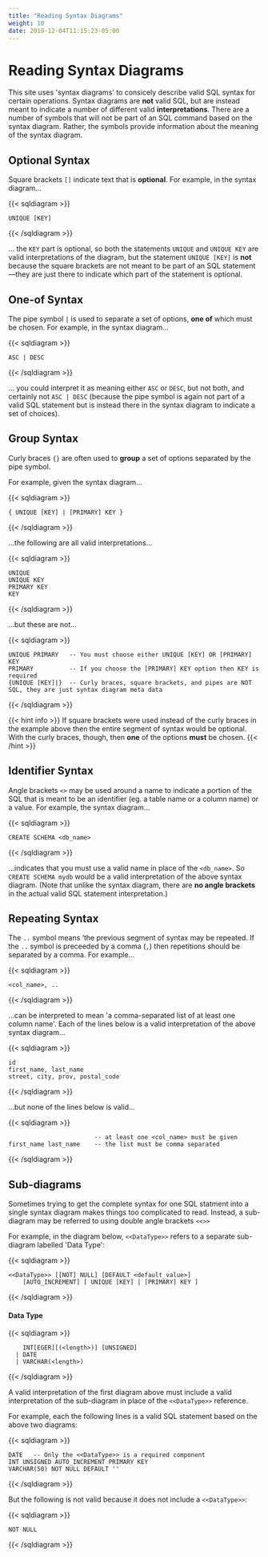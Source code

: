 ```yaml
---
title: "Reading Syntax Diagrams"
weight: 10
date: 2019-12-04T11:15:23-05:00
---
```


# Reading Syntax Diagrams

This site uses 'syntax diagrams' to consicely describe valid SQL syntax for certain operations.  Syntax diagrams are **not** valid SQL, but are instead meant to indicate a number of different valid **interpretations**.  There are a number of symbols that will not be part of an SQL command based on the syntax diagram.  Rather, the symbols provide information about the meaning of the syntax diagram.

## Optional Syntax

Square brackets `[]` indicate text that is **optional**.  For example, in the syntax diagram...

{{< sqldiagram >}}
```mysql
UNIQUE [KEY]
```
{{< /sqldiagram >}}

... the `KEY` part is optional, so both the statements `UNIQUE` and `UNIQUE KEY` are valid interpretations of the diagram, but the statement `UNIQUE [KEY]` is **not** because the square brackets are not meant to be part of an SQL statement—they are just there to indicate which part of the statement is optional.

## One-of Syntax

The pipe symbol `|` is used to separate a set of options, **one of** which must be chosen.  For example, in the syntax diagram...

{{< sqldiagram >}}
```mysql
ASC | DESC
```
{{< /sqldiagram >}}

... you could interpret it as meaning either `ASC` or `DESC`, but not both, and certainly not `ASC | DESC` (because the pipe symbol is again not part of a valid SQL statement but is instead there in the syntax diagram to indicate a set of choices).

## Group Syntax

Curly braces `{}` are often used to **group** a set of options separated by the pipe symbol.  

 For example, given the syntax diagram...

{{< sqldiagram >}}
 ```mysql
 { UNIQUE [KEY] | [PRIMARY] KEY }
 ```
 {{< /sqldiagram >}}

...the following are all valid interpretations...

{{< sqldiagram >}}
```mysql {linenos=table}
UNIQUE
UNIQUE KEY
PRIMARY KEY
KEY
```
{{< /sqldiagram >}}

...but these are not...

{{< sqldiagram >}}
```mysql {linenos=table}
UNIQUE PRIMARY   -- You must choose either UNIQUE [KEY] OR [PRIMARY] KEY
PRIMARY          -- If you choose the [PRIMARY] KEY option then KEY is required
{UNIQUE [KEY]|}  -- Curly braces, square brackets, and pipes are NOT SQL, they are just syntax diagram meta data
```
{{< /sqldiagram >}}


{{< hint info >}}
If square brackets were used instead of the curly braces in the example above then the entire segment of syntax would be optional.  With the curly braces, though, then **one** of the options **must** be chosen.
{{< /hint >}}

## Identifier Syntax

Angle brackets `<>` may be used around a name to indicate a portion of the SQL that is meant to be an identifier (eg. a table name or a column name) or a value.  For example, the syntax diagram...

{{< sqldiagram >}}
```mysql
CREATE SCHEMA <db_name>
```
{{< /sqldiagram >}}

...indicates that you must use a valid name in place of the `<db_name>`.  So `CREATE SCHEMA mydb` would be a valid interpretation of the above syntax diagram.  (Note that unlike the syntax diagram, there are **no angle brackets** in the actual valid SQL statement interpretation.)

## Repeating Syntax

The `..` symbol means ‘the previous segment of syntax may be repeated.  If the `..` symbol is preceeded by a comma (`,`) then repetitions should be separated by a comma.  For example...

{{< sqldiagram >}}
```mysql
<col_name>, ..
```
{{< /sqldiagram >}}

...can be interpreted to mean 'a comma-separated list of at least one column name'.  Each of the lines below is a valid interpretation of the above syntax diagram...

{{< sqldiagram >}}
```mysql {linenos=table}
id
first_name, last_name
street, city, prov, postal_code
```
{{< /sqldiagram >}}

...but none of the lines below is valid...

{{< sqldiagram >}}
```mysql {linenos=table}
                        -- at least one <col_name> must be given
first_name last_name    -- the list must be comma separated
```
{{< /sqldiagram >}}

## Sub-diagrams

Sometimes trying to get the complete syntax for one SQL statment into a single syntax diagram makes things too complicated to read.  Instead, a sub-diagram may be referred to using double angle brackets `<<>>`

For example, in the diagram below, `<<DataType>>` refers to a separate sub-diagram labelled 'Data Type':

{{< sqldiagram >}}
```mysql
<<DataType>> [[NOT] NULL] [DEFAULT <default_value>] 
    [AUTO_INCREMENT] [ UNIQUE [KEY] | [PRIMARY] KEY ]
```
{{< /sqldiagram >}}

#### Data Type

{{< sqldiagram >}}
```mysql
    INT[EGER][(<length>)] [UNSIGNED]
  | DATE
  | VARCHAR(<length>)
```
{{< /sqldiagram >}}

A valid interpretation of the first diagram above must include a valid interpretation of the sub-diagram in place of the `<<DataType>>` reference.

For example, each the following lines is a valid SQL statement based on the above two diagrams:

{{< sqldiagram >}}
```mysql {linenos=table}
DATE   -- Only the <<DataType>> is a required component
INT UNSIGNED AUTO_INCREMENT PRIMARY KEY
VARCHAR(50) NOT NULL DEFAULT ''
```
{{< /sqldiagram >}}

But the following is not valid because it does not include a `<<DataType>>`:

{{< sqldiagram >}}
```mysql
NOT NULL
```
{{< /sqldiagram >}}
